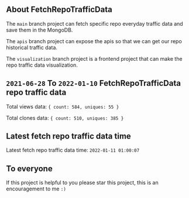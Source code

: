 ## About FetchRepoTrafficData

The `main` branch project can fetch specific repo everyday traffic data and save them in the MongoDB.

The `apis` branch project can expose the apis so that we can get our repo historical traffic data.

The `visualization` branch project is a frontend project that can make the repo traffic data visualization.

## `2021-06-28` To `2022-01-10` FetchRepoTrafficData repo traffic data

Total views data: `{ count: 584, uniques: 55 }`

Total clones data: `{ count: 510, uniques: 385 }`

## Latest fetch repo traffic data time

Latest fetch repo traffic data time: `2022-01-11 01:00:07`

## To everyone

If this project is helpful to you please star this project, this is an encouragement to me `:)`



